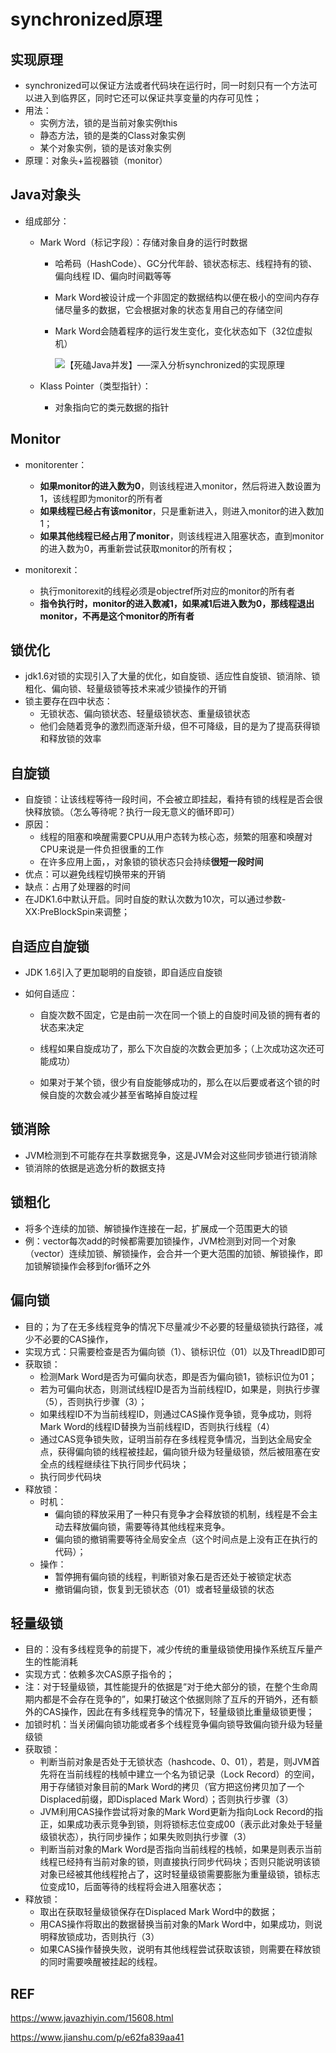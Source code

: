 # synchronized原理

<!--more-->

## 实现原理

- synchronized可以保证方法或者代码块在运行时，同一时刻只有一个方法可以进入到临界区，同时它还可以保证共享变量的内存可见性；
- 用法：
  - 实例方法，锁的是当前对象实例this
  - 静态方法，锁的是类的Class对象实例
  - 某个对象实例，锁的是该对象实例
- 原理：对象头+监视器锁（monitor）



## Java对象头

- 组成部分：

  - Mark Word（标记字段）：存储对象自身的运行时数据

    - 哈希码（HashCode）、GC分代年龄、锁状态标志、线程持有的锁、偏向线程 ID、偏向时间戳等等

    - Mark Word被设计成一个非固定的数据结构以便在极小的空间内存存储尽量多的数据，它会根据对象的状态复用自己的存储空间

    - Mark Word会随着程序的运行发生变化，变化状态如下（32位虚拟机）

      ![【死磕Java并发】—–深入分析synchronized的实现原理](https://www.javazhiyin.com/wp-content/uploads/2018/08/java1-1534475481.jpeg)

  - Klass Pointer（类型指针）：

    - 对象指向它的类元数据的指针

  

## Monitor

- monitorenter：

  - **如果monitor的进入数为0**，则该线程进入monitor，然后将进入数设置为1，该线程即为monitor的所有者
  - **如果线程已经占有该monitor**，只是重新进入，则进入monitor的进入数加1；
  - **如果其他线程已经占用了monitor**，则该线程进入阻塞状态，直到monitor的进入数为0，再重新尝试获取monitor的所有权；

- monitorexit：

  - 执行monitorexit的线程必须是objectref所对应的monitor的所有者
  - **指令执行时，monitor的进入数减1，如果减1后进入数为0，那线程退出monitor，不再是这个monitor的所有者**

  


## 锁优化

- jdk1.6对锁的实现引入了大量的优化，如自旋锁、适应性自旋锁、锁消除、锁粗化、偏向锁、轻量级锁等技术来减少锁操作的开销
- 锁主要存在四中状态：
  - 无锁状态、偏向锁状态、轻量级锁状态、重量级锁状态
  - 他们会随着竞争的激烈而逐渐升级，但不可降级，目的是为了提高获得锁和释放锁的效率



## 自旋锁

- 自旋锁：让该线程等待一段时间，不会被立即挂起，看持有锁的线程是否会很快释放锁。（怎么等待呢？执行一段无意义的循环即可）
- 原因：
  - 线程的阻塞和唤醒需要CPU从用户态转为核心态，频繁的阻塞和唤醒对CPU来说是一件负担很重的工作
  - 在许多应用上面，，对象锁的锁状态只会持续**很短一段时间**
- 优点：可以避免线程切换带来的开销
- 缺点：占用了处理器的时间
- 在JDK1.6中默认开启。同时自旋的默认次数为10次，可以通过参数-XX:PreBlockSpin来调整； 



## 自适应自旋锁

- JDK 1.6引入了更加聪明的自旋锁，即自适应自旋锁

- 如何自适应：

  - 自旋次数不固定，它是由前一次在同一个锁上的自旋时间及锁的拥有者的状态来决定

  - 线程如果自旋成功了，那么下次自旋的次数会更加多；（上次成功这次还可能成功）

  - 如果对于某个锁，很少有自旋能够成功的，那么在以后要或者这个锁的时候自旋的次数会减少甚至省略掉自旋过程

    

## 锁消除

- JVM检测到不可能存在共享数据竞争，这是JVM会对这些同步锁进行锁消除
- 锁消除的依据是逃逸分析的数据支持



## 锁粗化

- 将多个连续的加锁、解锁操作连接在一起，扩展成一个范围更大的锁
- 例：vector每次add的时候都需要加锁操作，JVM检测到对同一个对象（vector）连续加锁、解锁操作，会合并一个更大范围的加锁、解锁操作，即加锁解锁操作会移到for循环之外



## 偏向锁

- 目的；为了在无多线程竞争的情况下尽量减少不必要的轻量级锁执行路径，减少不必要的CAS操作，
- 实现方式：只需要检查是否为偏向锁（1）、锁标识位（01）以及ThreadID即可
- 获取锁：
  - 检测Mark Word是否为可偏向状态，即是否为偏向锁1，锁标识位为01；
  - 若为可偏向状态，则测试线程ID是否为当前线程ID，如果是，则执行步骤（5），否则执行步骤（3）；
  - 如果线程ID不为当前线程ID，则通过CAS操作竞争锁，竞争成功，则将Mark Word的线程ID替换为当前线程ID，否则执行线程（4）
  - 通过CAS竞争锁失败，证明当前存在多线程竞争情况，当到达全局安全点，获得偏向锁的线程被挂起，偏向锁升级为轻量级锁，然后被阻塞在安全点的线程继续往下执行同步代码块；
  - 执行同步代码块
- 释放锁：
  - 时机：
    - 偏向锁的释放采用了一种只有竞争才会释放锁的机制，线程是不会主动去释放偏向锁，需要等待其他线程来竞争。
    - 偏向锁的撤销需要等待全局安全点（这个时间点是上没有正在执行的代码）；
  - 操作：
    - 暂停拥有偏向锁的线程，判断锁对象石是否还处于被锁定状态
    - 撤销偏向锁，恢复到无锁状态（01）或者轻量级锁的状态



## 轻量级锁

- 目的：没有多线程竞争的前提下，减少传统的重量级锁使用操作系统互斥量产生的性能消耗
- 实现方式：依赖多次CAS原子指令的；
- 注：对于轻量级锁，其性能提升的依据是“对于绝大部分的锁，在整个生命周期内都是不会存在竞争的”，如果打破这个依据则除了互斥的开销外，还有额外的CAS操作，因此在有多线程竞争的情况下，轻量级锁比重量级锁更慢；
- 加锁时机：当关闭偏向锁功能或者多个线程竞争偏向锁导致偏向锁升级为轻量级锁
- 获取锁：
  - 判断当前对象是否处于无锁状态（hashcode、0、01），若是，则JVM首先将在当前线程的栈帧中建立一个名为锁记录（Lock Record）的空间，用于存储锁对象目前的Mark Word的拷贝（官方把这份拷贝加了一个Displaced前缀，即Displaced Mark Word）；否则执行步骤（3）
  - JVM利用CAS操作尝试将对象的Mark Word更新为指向Lock Record的指正，如果成功表示竞争到锁，则将锁标志位变成00（表示此对象处于轻量级锁状态），执行同步操作；如果失败则执行步骤（3）
  - 判断当前对象的Mark Word是否指向当前线程的栈帧，如果是则表示当前线程已经持有当前对象的锁，则直接执行同步代码块；否则只能说明该锁对象已经被其他线程抢占了，这时轻量级锁需要膨胀为重量级锁，锁标志位变成10，后面等待的线程将会进入阻塞状态；
- 释放锁：
  - 取出在获取轻量级锁保存在Displaced Mark Word中的数据；
  - 用CAS操作将取出的数据替换当前对象的Mark Word中，如果成功，则说明释放锁成功，否则执行（3）
  - 如果CAS操作替换失败，说明有其他线程尝试获取该锁，则需要在释放锁的同时需要唤醒被挂起的线程。

## REF

https://www.javazhiyin.com/15608.html

https://www.jianshu.com/p/e62fa839aa41